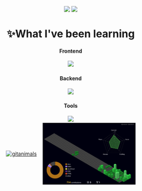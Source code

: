 <div align="center">
  <img src="https://github-readme-stats.vercel.app/api?username=sehyeo&show_icons=true&theme=radical" height="180">
  <img src="https://github-readme-stats.vercel.app/api/top-langs/?username=sehyeo&layout=donut" height="180">
  <h1>✨What I've been learning</h1>
  <div>
    <h4>Frontend</h4>
      <img src="https://skillicons.dev/icons?i=html,css,js,react,kotlin" />
  </div>
  <div>
    <h4>Backend</h4>
      <img src="https://skillicons.dev/icons?i=java,py,spring,aws" />
  </div>
  <div>
    <h4>Tools</h4>
    <img src="https://skillicons.dev/icons?i=git,github,notion,figma,discord" />
  </div>
  <div style="display: flex; justify-content: center; align-items: center; gap: 16px;">
    <a href="https://www.gitanimals.org/" target="_blank">
      <img
        src="https://render.gitanimals.org/guilds/687903413394822973/draw"
        alt="gitanimals"
        style="width: 50%;"
      />
    </a>
    <img
      src="https://raw.githubusercontent.com/sehyeo/sehyeo/main/profile-3d-contrib/profile-night-green.svg"
      alt="3D 잔디"
      style="width: 50%;"
    />
  </div>
</div>
